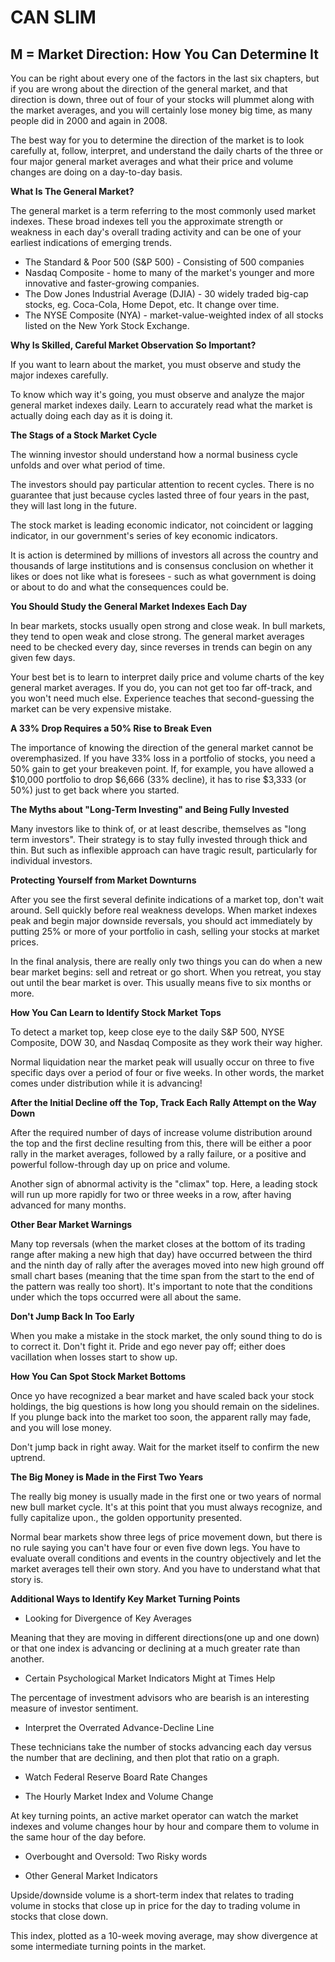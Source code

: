 # CAN SLIM

## M = Market Direction: How You Can Determine It

You can be right about every one of the factors in the last six chapters, but if you are wrong about the direction of the general market, and that direction is down, three out of four of your stocks will plummet along with the market averages, and you will certainly lose money big time, as many people did in 2000 and again in 2008.

The best way for you to determine the direction of the market is to look carefully at, follow, interpret, and understand the daily charts of the three or four major general market averages and what their price and volume changes are doing on a day-to-day basis.

**What Is The General Market?**

The general market is a term referring to the most commonly used market indexes. These broad indexes tell you the approximate strength or weakness in each day's overall trading activity and can be one of your earliest indications of emerging trends.

* The Standard & Poor 500 (S&P 500) - Consisting of 500 companies
* Nasdaq Composite - home to many of the market's younger and more innovative and faster-growing companies.
* The Dow Jones Industrial Average (DJIA) - 30 widely traded big-cap stocks, eg. Coca-Cola, Home Depot, etc. It change over time.
* The NYSE Composite (NYA) - market-value-weighted index of all stocks listed on the New York Stock Exchange.

**Why Is Skilled, Careful Market Observation So Important?**

If you want to learn about the market, you must observe and study the major indexes carefully.

To know which way it's going, you must observe and analyze the major general market indexes daily. Learn to accurately read what the market is actually doing each day as it is doing it.

**The Stags of a Stock Market Cycle**

The winning investor should understand how a normal business cycle unfolds and over what period of time.

The investors should pay particular attention to recent cycles. There is no guarantee that just because cycles lasted three of four years in the past, they will last long in the future.

The stock market is leading economic indicator, not coincident or lagging indicator, in our government's series of key economic indicators.

It is action is determined by millions of investors all across the country and thousands of large institutions and is consensus conclusion on whether it likes or does not like what is foresees - such as what government is doing or about to do and what the consequences could be.

**You Should Study the General Market Indexes Each Day**

In bear markets, stocks usually open strong and close weak. In bull markets, they tend to open weak and close strong. The general market averages need to be checked every day, since reverses in trends can begin on any given few days.

Your best bet is to learn to interpret daily price and volume charts of the key general market averages. If you do, you can not get too far off-track, and you won't need much else. Experience teaches that second-guessing the market can be very expensive mistake.

**A 33% Drop Requires a 50% Rise to Break Even**

The importance of knowing the direction of the general market cannot be overemphasized. If you have 33% loss in a portfolio of stocks, you need a 50% gain to get your breakeven point. If, for example, you have allowed a $10,000 portfolio to drop $6,666 (33% decline), it has to rise $3,333 (or 50%) just to get back where you started.

**The Myths about "Long-Term Investing" and Being Fully Invested**

Many investors like to think of, or at least describe, themselves as "long term investors". Their strategy is to stay fully invested through thick and thin. But such as inflexible approach can have tragic result, particularly for individual investors.

**Protecting Yourself from Market Downturns**

After you see the first several definite indications of a market top, don't wait around. Sell quickly before real weakness develops. When market indexes peak and begin major downside reversals, you should act immediately by putting 25% or more of your portfolio in cash, selling your stocks at market prices.

In the final analysis, there are really only two things you can do when a new bear market begins: sell and retreat or go short. When you retreat, you stay out until the bear market is over. This usually means five to six months or more.

**How You Can Learn to Identify Stock Market Tops**

To detect a market top, keep close eye to the daily S&P 500, NYSE Composite, DOW 30, and Nasdaq Composite as they work their way higher.

Normal liquidation near the market peak will usually occur on three to five specific days over a period of four or five weeks. In other words, the market comes under distribution while it is advancing!

**After the Initial Decline off the Top, Track Each Rally Attempt on the Way Down**

After the required number of days of increase volume distribution around the top and the first decline resulting from this, there will be either a poor rally in the market averages, followed by a rally failure, or a positive and powerful follow-through day up on price and volume.

Another sign of abnormal activity is the "climax" top. Here, a leading stock will run up more rapidly for two or three weeks in a row, after having advanced for many months.

**Other Bear Market Warnings**

Many top reversals (when the market closes at the bottom of its trading range after making a new high that day) have occurred between the third and the ninth day of rally after the averages moved into new high ground off small chart bases (meaning that the time span from the start to the end of the pattern was really too short). It's important to note that the conditions under which the tops occurred were all about the same.

**Don't Jump Back In Too Early**

When you make a mistake in the stock market, the only sound thing to do is to correct it. Don't fight it. Pride and ego never pay off; either does vacillation when losses start to show up.

**How You Can Spot Stock Market Bottoms**

Once yo have recognized a bear market and have scaled back your stock holdings, the big questions is how long you should remain on the sidelines. If you plunge back into the market too soon, the apparent rally may fade, and you will lose money.

Don't jump back in right away. Wait for the market itself to confirm the new uptrend.

**The Big Money is Made in the First Two Years**

The really big money is usually made in the first one or two years of normal new bull market cycle. It's at this point that you must always recognize, and fully capitalize upon., the golden opportunity presented.

Normal bear markets show three legs of price movement down, but there is no rule saying you can't have four or even five down legs. You have to evaluate overall conditions and events in the country objectively and let the market averages tell their own story. And you have to understand what that story is.

**Additional Ways to Identify Key Market Turning Points**

* Looking for Divergence of Key Averages

Meaning that they are moving in different directions(one up and one down) or that one index is advancing or declining at a much greater rate than another.

* Certain Psychological Market Indicators Might at Times Help

The percentage of investment advisors who are bearish is an interesting measure of investor sentiment.

* Interpret the Overrated Advance-Decline Line

These technicians take the number of stocks advancing each day versus the number that are declining, and then plot that ratio on a graph. 

* Watch Federal Reserve Board Rate Changes

* The Hourly Market Index and Volume Change

At key turning points, an active market operator can watch the market indexes and volume changes hour by hour and compare them to volume in the same hour of the day before.
* Overbought and Oversold: Two Risky words

* Other General Market Indicators

Upside/downside volume is a short-term index that relates to trading volume in stocks that close up in price for the day to trading volume in stocks that close down.

This index, plotted as a 10-week moving average, may show divergence at some intermediate turning points in the market.
